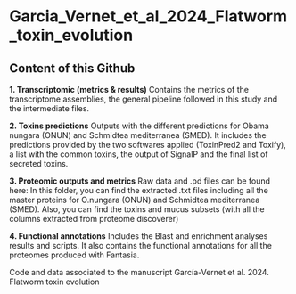 # Garcia_Vernet_et_al_2024_Flatworm_toxin_evolution

## Content of this Github

**1. Transcriptomic (metrics & results)** Contains the metrics of the transcriptome assemblies, the general pipeline followed in this study and the intermediate files. 

**2. Toxins predictions** Outputs with the different predictions for Obama nungara (ONUN) and Schmidtea mediterranea (SMED). It includes the predictions provided by the two softwares applied (ToxinPred2 and Toxify), a list with the common toxins, the output of SignalP and the final list of secreted toxins. 

**3. Proteomic outputs and metrics** Raw data and .pd files can be found here: 
In this folder, you can find the extracted .txt files including all the master proteins for O.nungara (ONUN) and Schmidtea mediterranea (SMED). Also, you can find the toxins and mucus subsets (with all the columns extracted from proteome discoverer)

**4. Functional annotations** Includes the Blast and enrichment analyses results and scripts. It also contains the functional annotations for all the proteomes produced with Fantasia. 

Code and data associated to the manuscript García-Vernet et al. 2024. Flatworm toxin evolution
